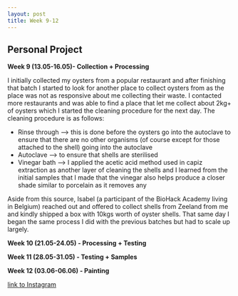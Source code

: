 ```yaml
---
layout: post
title: Week 9-12
---
```


## Personal Project


**Week 9 (13.05-16.05)- Collection + Processing**

I initially collected my oysters from a popular restaurant and after finishing that batch I started to look for another place to collect oysters from as the place was not as responsive about me collecting their waste. I contacted more restaurants and was able to find a place that let me collect about 2kg+ of oysters which I started the cleaning procedure for the next day. The cleaning procedure is as follows:

- Rinse through --> this is done before the oysters go into the autoclave to ensure that there are no other organisms (of course except for those attached to the shell) going into the autoclave
- Autoclave --> to ensure that shells are sterilised
- Vinegar bath --> I applied the acetic acid method used in capiz extraction as another layer of cleaning the shells and I learned from the initial samples that I made that the vinegar also helps produce a closer shade similar to porcelain as it removes any 


 Aside from this source, Isabel (a participant of the BioHack Academy living in Belgium) reached out and offered to collect shells from Zeeland from me and kindly shipped a box with 10kgs worth of oyster shells. That same day I began the same process I did with the previous batches but had to scale up largely.


**Week 10 (21.05-24.05) - Processing + Testing**



**Week 11 (28.05-31.05) - Testing + Samples**



**Week 12 (03.06-06.06) - Painting**




[link to Instagram ](https://www.instagram.com/carolina.minana/)